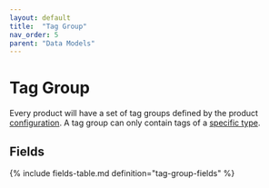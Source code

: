 ```yaml
---
layout: default
title:  "Tag Group"
nav_order: 5
parent: "Data Models"
---
```


# Tag Group

Every product will have a set of tag groups defined by the product [configuration](../configuration/index.md#tag-groups). A tag group can only contain tags of a [specific type](tag.md). 

## Fields

{% include fields-table.md definition="tag-group-fields" %}
